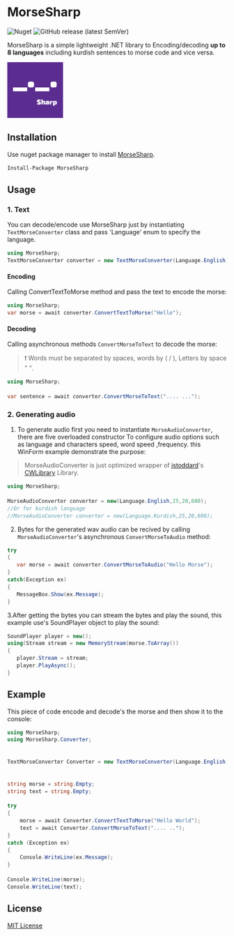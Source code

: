 # MorseSharp
![Nuget](https://img.shields.io/nuget/dt/MorseSharp?logo=nuget)
![GitHub release (latest SemVer)](https://img.shields.io/github/v/release/p6laris/MorseSharp)

MorseSharp is a simple lightweight .NET library to Encoding/decoding  **up to 8 languages** including kurdish sentences to morse code and vice versa.

![alt text](https://github.com/p6laris/MorseSharp/blob/master/MorseSharp.png?raw=true)

## Installation
Use nuget package manager to install [MorseSharp](https://www.nuget.org/packages/MorseSharp).
```bash
Install-Package MorseSharp
```
## Usage
### 1. Text
You can decode/encode use MorseSharp just by instantiating `TextMorseConverter` class and pass 'Language' enum to specify the language.

```C#
using MorseSharp;
TextMorseConverter converter = new TextMorseConverter(Language.English);
```

#### Encoding
Calling ConvertTextToMorse method and pass the text to encode the morse:

```C#
using MorseSharp;
var morse = await converter.ConvertTextToMorse("Hello");
```


#### Decoding
Calling asynchronous methods `ConvertMorseToText` to decode the morse:
 > :exclamation: Words must be separated by spaces, words by ( / ), Letters by space " ".

```C#
using MorseSharp;

var sentence = await converter.ConvertMorseToText(".... ...");
```

### 2. Generating audio
1. To generate audio first you need to instantiate ``MorseAudioConverter``, there are five overloaded constructor
To configure audio options such as language and characters speed, word speed ,frequency. this WinForm example demonstrate the purpose:
> MorseAudioConverter is just optimized wrapper of [jstoddard](https://github.com/jstoddard)'s [CWLibrary](https://github.com/jstoddard/CWLibrary) Library.
```C#
using MorseSharp;

MorseAudioConverter converter = new(Language.English,25,20,600);
//Or for kurdish language
//MorseAudioConverter converter = new(Language.Kurdish,25,20,600);

```
2. Bytes for the generated wav audio can be recived by calling ``MorseAudioConverter``'s asynchronous ``ConvertMorseToAudio`` method:
```C#
try
{
   var morse = await converter.ConvertMorseToAudio("Hello Morse");
}
catch(Exception ex)
{
   MessageBox.Show(ex.Message);
}
```
3.After getting the bytes you can stream the bytes and play the sound, this example use's SoundPlayer object to play the sound:
```C#
SoundPlayer player = new();
using(Stream stream = new MemoryStream(morse.ToArray())
{
   player.Stream = stream;
   player.PlayAsync();
}
```
## Example 
This piece of code encode and decode's the morse and then show it to the console:
```C#
using MorseSharp;
using MorseSharp.Converter;


TextMorseConverter Converter = new TextMorseConverter(Language.English);


string morse = string.Empty;
string text = string.Empty;

try
{
    morse = await Converter.ConvertTextToMorse("Hello World");
    text = await Converter.ConvertMorseToText(".... ..");
}
catch (Exception ex)
{
    Console.WriteLine(ex.Message);
}

Console.WriteLine(morse);
Console.WriteLine(text);
```

## License
[MIT License](LICENSE)
